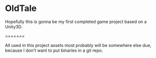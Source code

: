 OldTale
=======

Hopefully this is gonna be my first completed game project based on a Unity3D.

=======

All used in this project assets most probably will be somewhere else due, because I don't want to put binaries in a git repo.
